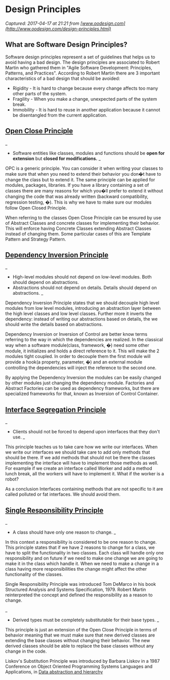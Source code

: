 # Design Principles

_Captured: 2017-04-17 at 21:21 from [www.oodesign.com](http://www.oodesign.com/design-principles.html)_

## What are Software Design Principles?

Software design principles represent a set of guidelines that helps us to avoid having a bad design. The design principles are associated to Robert Martin who gathered them in "Agile Software Development: Principles, Patterns, and Practices". According to Robert Martin there are 3 important characteristics of a bad design that should be avoided:

  * Rigidity - It is hard to change because every change affects too many other parts of the system.
  * Fragility - When you make a change, unexpected parts of the system break.
  * Immobility - It is hard to reuse in another application because it cannot be disentangled from the current application.

## [Open Close Principle](http://www.oodesign.com/open-close-principle.html)

_
  * Software entities like classes, modules and functions should be **open for extension** but **closed for modifications.**
_

OPC is a generic principle. You can consider it when writing your classes to make sure that when you need to extend their behavior you don�t have to change the class but to extend it. The same principle can be applied for modules, packages, libraries. If you have a library containing a set of classes there are many reasons for which you�ll prefer to extend it without changing the code that was already written (backward compatibility, regression testing, �). This is why we have to make sure our modules follow Open Closed Principle.

When referring to the classes Open Close Principle can be ensured by use of Abstract Classes and concrete classes for implementing their behavior. This will enforce having Concrete Classes extending Abstract Classes instead of changing them. Some particular cases of this are Template Pattern and Strategy Pattern.

## [Dependency Inversion Principle](http://www.oodesign.com/dependency-inversion-principle.html)

_
  * High-level modules should not depend on low-level modules. Both should depend on abstractions.
  * Abstractions should not depend on details. Details should depend on abstractions.
_

Dependency Inversion Principle states that we should decouple high level modules from low level modules, introducing an abstraction layer between the high level classes and low level classes. Further more it inverts the dependency: instead of writing our abstractions based on details, the we should write the details based on abstractions.

Dependency Inversion or Inversion of Control are better know terms referring to the way in which the dependencies are realized. In the classical way when a software module(class, framework, �) need some other module, it initializes and holds a direct reference to it. This will make the 2 modules tight coupled. In order to decouple them the first module will provide a hook(a property, parameter, �) and an external module controlling the dependencies will inject the reference to the second one.

By applying the Dependency Inversion the modules can be easily changed by other modules just changing the dependency module. Factories and Abstract Factories can be used as dependency frameworks, but there are specialized frameworks for that, known as Inversion of Control Container.

## [Interface Segregation Principle](http://www.oodesign.com/interface-segregation-principle.html)

_
  * Clients should not be forced to depend upon interfaces that they don't use.
_

This principle teaches us to take care how we write our interfaces. When we write our interfaces we should take care to add only methods that should be there. If we add methods that should not be there the classes implementing the interface will have to implement those methods as well. For example if we create an interface called Worker and add a method lunch break, all the workers will have to implement it. What if the worker is a robot?

As a conclusion Interfaces containing methods that are not specific to it are called polluted or fat interfaces. We should avoid them.

## [Single Responsibility Principle](http://www.oodesign.com/single-responsibility-principle.html)

_
  * A class should have only one reason to change.
_

In this context a responsibility is considered to be one reason to change. This principle states that if we have 2 reasons to change for a class, we have to split the functionality in two classes. Each class will handle only one responsibility and on future if we need to make one change we are going to make it in the class which handle it. When we need to make a change in a class having more responsibilities the change might affect the other functionality of the classes.

Single Responsibility Principle was introduced Tom DeMarco in his book Structured Analysis and Systems Specification, 1979. Robert Martin reinterpreted the concept and defined the responsibility as a reason to change.

_
  * Derived types must be completely substitutable for their base types.
_

This principle is just an extension of the Open Close Principle in terms of behavior meaning that we must make sure that new derived classes are extending the base classes without changing their behavior. The new derived classes should be able to replace the base classes without any change in the code.

Liskov's Substitution Principle was introduced by Barbara Liskov in a 1987 Conference on Object Oriented Programming Systems Languages and Applications, in [Data abstraction and hierarchy](http://portal.acm.org/citation.cfm?id=62141)
